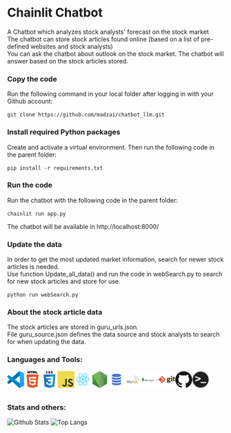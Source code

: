 # Chainlit Chatbot 
A Chatbot which analyzes stock analysts' forecast on the stock market
<br/>
The chatbot can store stock articles found online (based on a list of pre-defined websites and stock analysts)
<br/>
You can ask the chatbot about outlook on the stock market. The chatbot will answer based on the stock articles stored.


### Copy the code
Run the following command in your local folder after logging in with your Github account:
```
git clone https://github.com/madzai/chatbot_llm.git
```

### Install required Python packages
Create and activate a virtual environment. Then run the following code in the parent folder:
```
pip install -r requirements.txt
```

### Run the code
Run the chatbot with the following code in the parent folder:
```
chainlit run app.py
```
The chatbot will be available in http://localhost:8000/

### Update the data
In order to get the most updated market information, search for newer stock articles is needed.
<br />
Use function Update_all_data() and run the code in webSearch.py to search for new stock articles and store for use.
```
python run webSearch.py
```

### About the stock article data
The stock articles are stored in guru_urls.json. 
<br />
File guru_source.json defines the data source and stock analysts to search for when updating the data.
<br />

### Languages and Tools:

[<img align="left" alt="Visual Studio Code" width="39px" src="https://raw.githubusercontent.com/github/explore/80688e429a7d4ef2fca1e82350fe8e3517d3494d/topics/visual-studio-code/visual-studio-code.png" />][website]
[<img align="left" alt="HTML5" width="39px" src="https://raw.githubusercontent.com/github/explore/80688e429a7d4ef2fca1e82350fe8e3517d3494d/topics/html/html.png" />][website]
[<img align="left" alt="CSS3" width="39px" src="https://raw.githubusercontent.com/github/explore/80688e429a7d4ef2fca1e82350fe8e3517d3494d/topics/css/css.png" />][website]
[<img align="left" alt="JavaScript" width="39px" src="https://raw.githubusercontent.com/github/explore/80688e429a7d4ef2fca1e82350fe8e3517d3494d/topics/javascript/javascript.png" />][website]
[<img align="left" alt="React" width="39px" src="https://raw.githubusercontent.com/github/explore/80688e429a7d4ef2fca1e82350fe8e3517d3494d/topics/react/react.png" />][website]
[<img align="left" alt="Node.js" width="39px" src="https://raw.githubusercontent.com/github/explore/80688e429a7d4ef2fca1e82350fe8e3517d3494d/topics/nodejs/nodejs.png" />][website]
[<img align="left" alt="SQL" width="39px" src="https://raw.githubusercontent.com/github/explore/80688e429a7d4ef2fca1e82350fe8e3517d3494d/topics/sql/sql.png" />][website]
[<img align="left" alt="MySQL" width="39px" src="https://raw.githubusercontent.com/github/explore/80688e429a7d4ef2fca1e82350fe8e3517d3494d/topics/mysql/mysql.png" />][website]
[<img align="left" alt="MongoDB" width="39px" src="https://raw.githubusercontent.com/github/explore/80688e429a7d4ef2fca1e82350fe8e3517d3494d/topics/mongodb/mongodb.png" />][website]
[<img align="left" alt="Git" width="39px" src="https://raw.githubusercontent.com/github/explore/80688e429a7d4ef2fca1e82350fe8e3517d3494d/topics/git/git.png" />][website]
[<img align="left" alt="GitHub" width="39px" src="https://raw.githubusercontent.com/github/explore/78df643247d429f6cc873026c0622819ad797942/topics/github/github.png" />][website]
[<img align="left" alt="Terminal" width="39px" src="https://raw.githubusercontent.com/github/explore/80688e429a7d4ef2fca1e82350fe8e3517d3494d/topics/terminal/terminal.png" />][website]

<br />
<br />
<br />

### Stats and others:
![Github Stats](https://github-readme-stats.dipanjanpanja6.vercel.app/api?username=madzai&show_icons=true&hide_border=true&count_private=true&theme=dark&hide=issues)
![Top Langs](https://github-readme-stats.dipanjanpanja6.vercel.app/api/top-langs/?username=madzai&layout=compact&theme=dark&show_icons=true&hide_border=true)


[website]: https://www.google.com/
